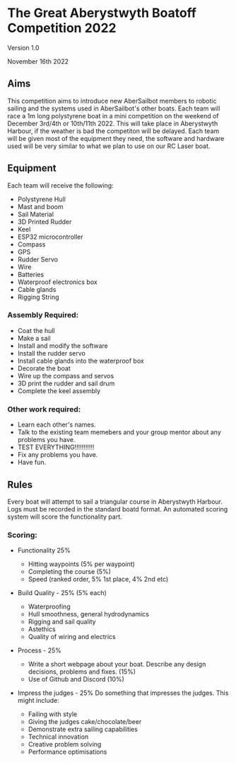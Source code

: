 # The Great Aberystwyth Boatoff Competition 2022

Version 1.0 

November 16th 2022

## Aims

This competition aims to introduce new AberSailbot members to robotic sailing and the systems used in AberSailbot's other boats.
Each team will race a 1m long polystyrene boat in a mini competition on the weekend of December 3rd/4th or 10th/11th 2022. This will take place in Aberystwyth Harbour, if the weather is bad the competiton will be delayed.
Each team will be given most of the equipment they need, the software and hardware used will be very similar to what we plan to use on our RC Laser boat.

## Equipment

Each team will receive the following:

* Polystyrene Hull
* Mast and boom
* Sail Material
* 3D Printed Rudder
* Keel
* ESP32 microcontroller
* Compass
* GPS
* Rudder Servo
* Wire
* Batteries
* Waterproof electronics box
* Cable glands
* Rigging String

### Assembly Required:

* Coat the hull
* Make a sail
* Install and modify the software
* Install the rudder servo
* Install cable glands into the waterproof box
* Decorate the boat
* Wire up the compass and servos
* 3D print the rudder and sail drum
* Complete the keel assembly

### Other work required:

 * Learn each other's names.
 * Talk to the existing team memebers and your group mentor about any problems you have.
 * TEST EVERYTHING!!!!!!!!!!!
 * Fix any problems you have.
 * Have fun.


## Rules

Every boat will attempt to sail a triangular course in Aberystwyth Harbour. Logs must be recorded in the standard boatd format.
An automated scoring system will score the functionality part.

### Scoring:

 * Functionality 25%
   * Hitting waypoints (5% per waypoint)
   * Completing the course (5%)
   * Speed (ranked order, 5% 1st place, 4% 2nd etc)
 
 * Build Quality - 25% (5% each)
   * Waterproofing
   * Hull smoothness, general hydrodynamics 
   * Rigging and sail quality
   * Astethics
   * Quality of wiring and electrics
 
 * Process - 25%
    * Write a short webpage about your boat. Describe any design decisions, problems and fixes. (15%)
    * Use of Github and Discord (10%)

 * Impress the judges - 25%
    Do something that impresses the judges. This might include:
    * Failing with style
    * Giving the judges cake/chocolate/beer
    * Demonstrate extra sailing capabilities
    * Technical innovation
    * Creative problem solving
    * Performance optimisations
